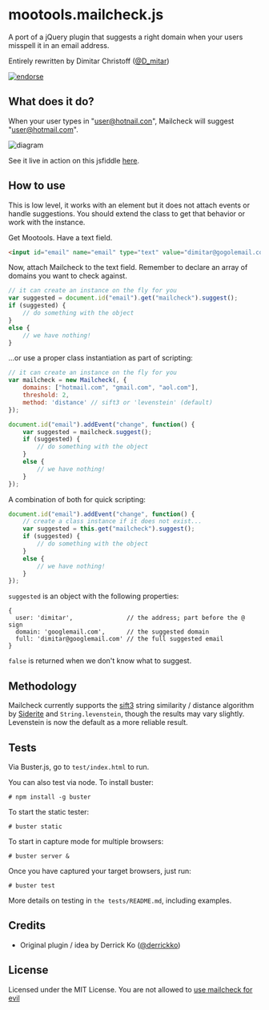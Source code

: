 mootools.mailcheck.js
=====================

A port of a jQuery plugin that suggests a right domain when your users misspell it in an email address.

Entirely rewritten by Dimitar Christoff ([@D_mitar](http://twitter.com/D_mitar))

[![endorse](http://api.coderwall.com/dimitarchristoff/endorsecount.png)](http://coderwall.com/dimitarchristoff)

What does it do?
----------------

When your user types in "user@hotnail.con", Mailcheck will suggest "user@hotmail.com".

![diagram](http://github.com/Kicksend/mailcheck/raw/master/doc/example.png?raw=true)

See it live in action on this jsfiddle [here](http://jsfiddle.net/dimitar/jSn3e/).


How to use
----------

This is low level, it works with an element but it does not attach events or handle suggestions.
You should extend the class to get that behavior or work with the instance.

Get Mootools. Have a text field.

```html
<input id="email" name="email" type="text" value="dimitar@gogolemail.com" />
```

Now, attach Mailcheck to the text field. Remember to declare an array of domains you want to check against.

```javascript
// it can create an instance on the fly for you
var suggested = document.id("email").get("mailcheck").suggest();
if (suggested) {
    // do something with the object
}
else {
    // we have nothing!
}
```

...or use a proper class instantiation as part of scripting:

```javascript
// it can create an instance on the fly for you
var mailcheck = new Mailcheck(, {
    domains: ["hotmail.com", "gmail.com", "aol.com"],
    threshold: 2,
    method: 'distance' // sift3 or 'levenstein' (default)
});

document.id("email").addEvent("change", function() {
    var suggested = mailcheck.suggest();
    if (suggested) {
        // do something with the object
    }
    else {
        // we have nothing!
    }
});
```

A combination of both for quick scripting:

```javascript
document.id("email").addEvent("change", function() {
    // create a class instance if it does not exist...
    var suggested = this.get("mailcheck").suggest();
    if (suggested) {
        // do something with the object
    }
    else {
        // we have nothing!
    }
});
```

`suggested` is an object with the following properties:

    {
      user: 'dimitar',               // the address; part before the @ sign
      domain: 'googlemail.com',      // the suggested domain
      full: 'dimitar@googlemail.com' // the full suggested email
    }

`false` is returned when we don't know what to suggest.

Methodology
-----------
Mailcheck currently supports the [sift3](http://siderite.blogspot.com/2007/04/super-fast-and-accurate-string-distance.html) string similarity / distance algorithm by [Siderite](http://siderite.blogspot.com/) and
`String.levenstein`, though the results may vary slightly. Levenstein is now the default as a more reliable result.

Tests
-----

Via Buster.js, go to `test/index.html` to run.

You can also test via node. To install buster:

    # npm install -g buster
    
To start the static tester:    
    
    # buster static
    
To start in capture mode for multiple browsers:

    # buster server &

Once you have captured your target browsers, just run:

    # buster test

More details on testing in `the tests/README.md`, including examples.

Credits
-------

- Original plugin / idea by Derrick Ko ([@derrickko](http://twitter.com/derrickko))

License
-------

Licensed under the MIT License. You are not allowed to [use mailcheck for evil](http://www.youtube.com/watch?v=-hCimLnIsDA)